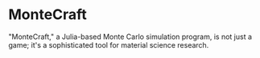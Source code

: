 # MonteCraft
"MonteCraft," a Julia-based Monte Carlo simulation program, is not just a game; it's a sophisticated tool for material science research.
